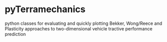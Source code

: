 pyTerramechanics
================

python classes for evaluating and quickly plotting Bekker, Wong/Reece and Plasticity approaches to two-dimensional vehicle tractive performance prediction
